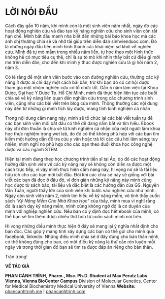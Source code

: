 # LỜI NÓI ĐẦU

Cách đây gần 10 năm, khi mình còn là một sinh viên năm nhất, ngày đó các hoạt động nghiên cứu và đào tạo kỹ năng nghiên cứu cho sinh viên còn rất hạn chế. Mình bắt đầu manh nha biết đến những bài báo khoa học mà các anh chị thường chia sẻ và nhờ tải giúp trên diễn đàn sinhvienduoc.com. Đó là những ngày đầu tiên mình hình thành các khái niệm sơ khởi về nghiên cứu. Mình đã tự mò mẫm trong nhiều năm liền, tự học theo một hình thức không hề có mục tiêu cụ thể, chỉ là sự tò mò khi nhìn thấy bất cứ điều gì mới mẻ trên diễn đàn, cho đến khi mình ý thức được nghiên cứu là gì hồi năm 2, năm 3.

Có lẽ rằng để một sinh viên bước vào con đường nghiên cứu, thường các kỹ năng ít được ai chỉ dạy một cách bài bản, trừ khi bạn đó có cơ hội được tham gia một nhóm nghiên cứu có tổ chức tốt. Gần 5 năm làm việc tại Khoa Dược, Đại học Y Dược Tp. Hồ Chí Minh, mình đã thực hiện liên tục các buổi chia sẻ về kỹ năng liên quan đến nghiên cứu trong các chương trình sinh viên, cũng như các bài viết trên blog của mình. Thông thường các nội dung này đến từ những gì mình tích lũy được, mang tính kinh nghiệm cá nhân.

Trong nội dung cẩm nang này, mình sẽ tổ chức lại các bài viết tuần tự để các bạn sinh viên mới bắt đầu có thể dễ dàng nắm bắt và tìm hiểu. Ebook này chỉ đơn thuần là chia sẻ từ kinh nghiệm cá nhân của một người làm khoa học thực nghiệm trong wet lab, do đó có thể không phù hợp với các bạn tìm kiếm một hướng dẫn để tra cứu y văn hoặc trả lời các câu hỏi lâm sàng; tuy nhiên, mình nghĩ nó phù hợp cho các bạn theo đuổi khoa học công nghệ dược và các ngành STEM.

Hiện tại mình đang theo học chương trình tiến sĩ tại Áo, do đó các hoạt động hướng dẫn sinh viên về các kỹ năng này sẽ không còn diễn ra được một cách trực tiếp, vì vậy mình thực hiện cẩm nang này, hi vọng nó sẽ là tài liệu hữu ích cho các bạn mới bắt đầu. Đôi khi các chia sẻ này sẽ giống với bài viết các bạn đã đọc ở đâu đó, vì đơn giản những kỹ năng này mình cũng học được từ sách báo, tài liệu và đặc biệt là các hướng dẫn của GS. Nguyễn Văn Tuấn, người thầy lớn của sinh viên khi bước vào nghiên cứu như mình. Ngày còn sinh viên năm 2, mình tìm hiểu về kỹ năng mềm, vô tình thấy cuốn sách _"Kỹ Năng Mềm Cho Nhà Khoa Học"_ của thầy, mình mua vì nghĩ rằng đó là sách dạy kỹ năng mềm, mình cũng không ngờ đó là cơ duyên của mình với nghiệp nghiên cứu. Nếu bạn có ý định đọc hết ebook của mình, có thể bạn sẽ tìm thêm được nhiều thứ hơn từ cuốn sách mình nói trên.

Hi vọng những điều mình thực hiện ở đây sẽ mang lại ý nghĩa nhất định cho bạn đọc. Các góp ý mang tính xây dựng các bạn có thể gửi cho mình qua facebook, linkedin. Những điều mình chia sẻ ở đây đúng cho bản thân mình, có thể không đúng cho bạn, có một điều kỹ năng là thứ cần rèn luyện mỗi ngày và trong thời gian đó bạn sẽ tìm ra được đáp án riêng cho bản thân.

Trân trọng!

**VỀ TÁC GIẢ**

**PHAN CẢNH TRÌNH,** **Pharm., Msc. Ph.D. Student at Max Perutz Labs Vienna, Vienna BioCenter Campus** Division of Molecular Genetics, Center for Medical Biochemistry Medical University of Vienna **Website:** [phancanhtrinh.me](https://phancanhtrinh.me/) \| [phancanhtrinh.com](https://www.phancanhtrinh.com/)​

